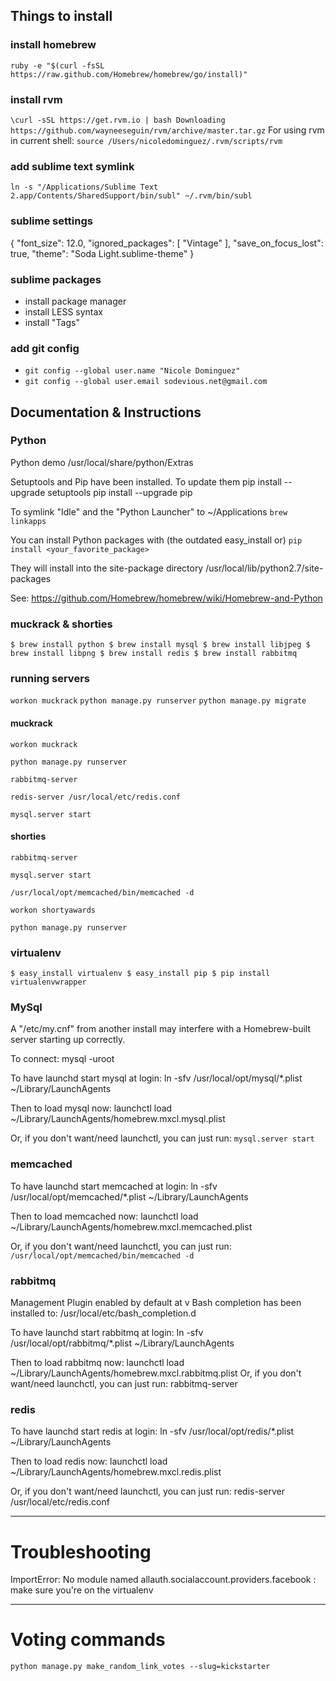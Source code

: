 ## Things to install

### install homebrew
`ruby -e "$(curl -fsSL https://raw.github.com/Homebrew/homebrew/go/install)"`

### install rvm
`\curl -sSL https://get.rvm.io | bash
Downloading https://github.com/wayneeseguin/rvm/archive/master.tar.gz`
For using rvm in current shell: `source /Users/nicoledominguez/.rvm/scripts/rvm`

### add sublime text symlink
`ln -s "/Applications/Sublime Text 2.app/Contents/SharedSupport/bin/subl" ~/.rvm/bin/subl`

### sublime settings
{
	"font_size": 12.0,
	"ignored_packages":
	[
		"Vintage"
	],
	"save_on_focus_lost": true,
	"theme": "Soda Light.sublime-theme"
}

### sublime packages
* install package manager
* install LESS syntax
* install "Tags"


### add git config
* `git config --global user.name "Nicole Dominguez"`
* `git config --global user.email sodevious.net@gmail.com`


## Documentation & Instructions

### Python

Python demo
  /usr/local/share/python/Extras

Setuptools and Pip have been installed. To update them
  pip install --upgrade setuptools
  pip install --upgrade pip

To symlink "Idle" and the "Python Launcher" to ~/Applications
  `brew linkapps`

You can install Python packages with (the outdated easy_install or)
  `pip install <your_favorite_package>`

They will install into the site-package directory
  /usr/local/lib/python2.7/site-packages

See: https://github.com/Homebrew/homebrew/wiki/Homebrew-and-Python


### muckrack & shorties
`
$ brew install python
$ brew install mysql
$ brew install libjpeg
$ brew install libpng
$ brew install redis
$ brew install rabbitmq 
`

### running servers

`workon muckrack`
`python manage.py runserver`
`python manage.py migrate`

#### muckrack

`workon muckrack`

`python manage.py runserver`

`rabbitmq-server`

`redis-server /usr/local/etc/redis.conf`

`mysql.server start`

#### shorties

`rabbitmq-server`

`mysql.server start`

`/usr/local/opt/memcached/bin/memcached -d`

`workon shortyawards`

`python manage.py runserver`


### virtualenv

`
$ easy_install virtualenv
$ easy_install pip
$ pip install virtualenvwrapper
`

### MySql

A "/etc/my.cnf" from another install may interfere with a Homebrew-built
server starting up correctly.

To connect:
    mysql -uroot

To have launchd start mysql at login:
    ln -sfv /usr/local/opt/mysql/*.plist ~/Library/LaunchAgents
    
Then to load mysql now:
    launchctl load ~/Library/LaunchAgents/homebrew.mxcl.mysql.plist
    
Or, if you don't want/need launchctl, you can just run:
    `mysql.server start`
    

### memcached

To have launchd start memcached at login:
    ln -sfv /usr/local/opt/memcached/*.plist ~/Library/LaunchAgents
    
Then to load memcached now:
    launchctl load ~/Library/LaunchAgents/homebrew.mxcl.memcached.plist
    
Or, if you don't want/need launchctl, you can just run:
    `/usr/local/opt/memcached/bin/memcached -d`

### rabbitmq

Management Plugin enabled by default at v
Bash completion has been installed to:
  /usr/local/etc/bash_completion.d

To have launchd start rabbitmq at login:
    ln -sfv /usr/local/opt/rabbitmq/*.plist ~/Library/LaunchAgents
    
Then to load rabbitmq now:
    launchctl load ~/Library/LaunchAgents/homebrew.mxcl.rabbitmq.plist
Or, if you don't want/need launchctl, you can just run:
    rabbitmq-server

### redis

To have launchd start redis at login:
    ln -sfv /usr/local/opt/redis/*.plist ~/Library/LaunchAgents
    
Then to load redis now:
    launchctl load ~/Library/LaunchAgents/homebrew.mxcl.redis.plist
    
Or, if you don't want/need launchctl, you can just run:
    redis-server /usr/local/etc/redis.conf 
    
---

# Troubleshooting
ImportError: No module named allauth.socialaccount.providers.facebook : make sure you're on the virtualenv

---

# Voting commands

`python manage.py make_random_link_votes --slug=kickstarter`
